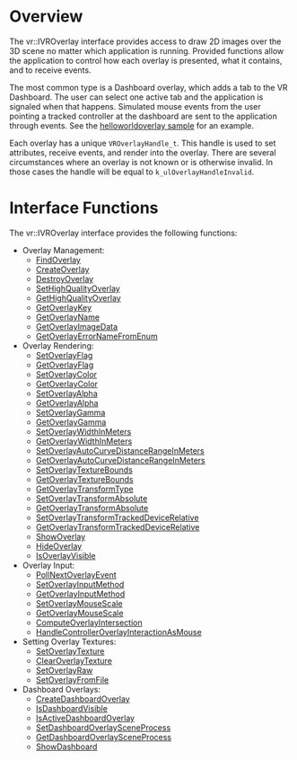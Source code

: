 # Overview

The vr::IVROverlay interface provides access to draw 2D images over the 3D scene no matter which application is running. Provided functions allow the application to control how each overlay is presented, what it contains, and to receive events.

The most common type is a Dashboard overlay, which adds a tab to the VR Dashboard. The user can select one active tab and the application is signaled when that happens. Simulated mouse events from the user pointing a tracked controller at the dashboard are sent to the application through events. See the [helloworldoverlay sample](https://github.com/ValveSoftware/openvr/tree/master/samples/helloworldoverlay) for an example.

Each overlay has a unique `VROverlayHandle_t`. This handle is used to set attributes, receive events, and render into the overlay. There are several circumstances where an overlay is not known or is otherwise invalid. In those cases the handle will be equal to `k_ulOverlayHandleInvalid`.

# Interface Functions

The vr::IVROverlay interface provides the following functions:
* Overlay Management:
  * [FindOverlay](https://github.com/ValveSoftware/openvr/wiki/IVROverlay::FindOverlay)
  * [CreateOverlay](https://github.com/ValveSoftware/openvr/wiki/IVROverlay::CreateOverlay)
  * [DestroyOverlay](https://github.com/ValveSoftware/openvr/wiki/IVROverlay::DestroyOverlay)
  * [SetHighQualityOverlay](https://github.com/ValveSoftware/openvr/wiki/IVROverlay::SetHighQualityOverlay)
  * [GetHighQualityOverlay](https://github.com/ValveSoftware/openvr/wiki/IVROverlay::GetHighQualityOverlay)
  * [GetOverlayKey](https://github.com/ValveSoftware/openvr/wiki/IVROverlay::GetOverlayKey)
  * [GetOverlayName](https://github.com/ValveSoftware/openvr/wiki/IVROverlay::GetOverlayName)
  * [GetOverlayImageData](https://github.com/ValveSoftware/openvr/wiki/IVROverlay::GetOverlayImageData)
  * [GetOverlayErrorNameFromEnum](https://github.com/ValveSoftware/openvr/wiki/IVROverlay::GetOverlayErrorNameFromEnum)
* Overlay Rendering:
  * [SetOverlayFlag](https://github.com/ValveSoftware/openvr/wiki/IVROverlay::SetOverlayFlag)
  * [GetOverlayFlag](https://github.com/ValveSoftware/openvr/wiki/IVROverlay::SetOverlayFlag)
  * [SetOverlayColor](https://github.com/ValveSoftware/openvr/wiki/IVROverlay::SetOverlayColor)
  * [GetOverlayColor](https://github.com/ValveSoftware/openvr/wiki/IVROverlay::SetOverlayColor)
  * [SetOverlayAlpha](https://github.com/ValveSoftware/openvr/wiki/IVROverlay::SetOverlayAlpha)
  * [GetOverlayAlpha](https://github.com/ValveSoftware/openvr/wiki/IVROverlay::SetOverlayAlpha)
  * [SetOverlayGamma](https://github.com/ValveSoftware/openvr/wiki/IVROverlay::SetOverlayGamma)
  * [GetOverlayGamma](https://github.com/ValveSoftware/openvr/wiki/IVROverlay::SetOverlayGamma)
  * [SetOverlayWidthInMeters](https://github.com/ValveSoftware/openvr/wiki/IVROverlay::SetOverlayWidthInMeters)
  * [GetOverlayWidthInMeters](https://github.com/ValveSoftware/openvr/wiki/IVROverlay::SetOverlayWidthInMeters)
  * [SetOverlayAutoCurveDistanceRangeInMeters](https://github.com/ValveSoftware/openvr/wiki/IVROverlay::SetOverlayAutoCurveDistanceRangeInMeters)
  * [GetOverlayAutoCurveDistanceRangeInMeters](https://github.com/ValveSoftware/openvr/wiki/IVROverlay::SetOverlayAutoCurveDistanceRangeInMeters)
  * [SetOverlayTextureBounds](https://github.com/ValveSoftware/openvr/wiki/IVROverlay::SetOverlayTextureBounds)
  * [GetOverlayTextureBounds](https://github.com/ValveSoftware/openvr/wiki/IVROverlay::SetOverlayTextureBounds)
  * [GetOverlayTransformType](https://github.com/ValveSoftware/openvr/wiki/IVROverlay::GetOverlayTransformType)
  * [SetOverlayTransformAbsolute](https://github.com/ValveSoftware/openvr/wiki/IVROverlay::SetOverlayTransformAbsolute)
  * [GetOverlayTransformAbsolute](https://github.com/ValveSoftware/openvr/wiki/IVROverlay::SetOverlayTransformAbsolute)
  * [SetOverlayTransformTrackedDeviceRelative](https://github.com/ValveSoftware/openvr/wiki/IVROverlay::SetOverlayTransformTrackedDeviceRelative)
  * [GetOverlayTransformTrackedDeviceRelative](https://github.com/ValveSoftware/openvr/wiki/IVROverlay::SetOverlayTransformTrackedDeviceRelative)
  * [ShowOverlay](https://github.com/ValveSoftware/openvr/wiki/IVROverlay::ShowOverlay)
  * [HideOverlay](https://github.com/ValveSoftware/openvr/wiki/IVROverlay::ShowOverlay)
  * [IsOverlayVisible](https://github.com/ValveSoftware/openvr/wiki/IVROverlay::IsOverlayVisible)
* Overlay Input:
  * [PollNextOverlayEvent](https://github.com/ValveSoftware/openvr/wiki/IVROverlay::PollNextOverlayEvent)
  * [SetOverlayInputMethod](https://github.com/ValveSoftware/openvr/wiki/IVROverlay::SetOverlayInputMethod)
  * [GetOverlayInputMethod](https://github.com/ValveSoftware/openvr/wiki/IVROverlay::SetOverlayInputMethod)
  * [SetOverlayMouseScale](https://github.com/ValveSoftware/openvr/wiki/IVROverlay::SetOverlayMouseScale)
  * [GetOverlayMouseScale](https://github.com/ValveSoftware/openvr/wiki/IVROverlay::SetOverlayMouseScale)
  * [ComputeOverlayIntersection](https://github.com/ValveSoftware/openvr/wiki/IVROverlay::ComputeOverlayIntersection)
  * [HandleControllerOverlayInteractionAsMouse](https://github.com/ValveSoftware/openvr/wiki/IVROverlay::HandleControllerOverlayInteractionAsMouse)
* Setting Overlay Textures:
  * [SetOverlayTexture](https://github.com/ValveSoftware/openvr/wiki/IVROverlay::SetOverlayTexture)
  * [ClearOverlayTexture](https://github.com/ValveSoftware/openvr/wiki/IVROverlay::ClearOverlayTexture)
  * [SetOverlayRaw](https://github.com/ValveSoftware/openvr/wiki/IVROverlay::SetOverlayRaw)
  * [SetOverlayFromFile](https://github.com/ValveSoftware/openvr/wiki/IVROverlay::SetOverlayFromFile)
* Dashboard Overlays:
  * [CreateDashboardOverlay](https://github.com/ValveSoftware/openvr/wiki/IVROverlay::CreateDashboardOverlay)
  * [IsDashboardVisible](https://github.com/ValveSoftware/openvr/wiki/IVROverlay::IsDashboardVisible)
  * [IsActiveDashboardOverlay](https://github.com/ValveSoftware/openvr/wiki/IVROverlay::IsActiveDashboardOverlay)
  * [SetDashboardOverlaySceneProcess](https://github.com/ValveSoftware/openvr/wiki/IVROverlay::SetDashboardOverlaySceneProcess)
  * [GetDashboardOverlaySceneProcess](https://github.com/ValveSoftware/openvr/wiki/IVROverlay::SetDashboardOverlaySceneProcess)
  * [ShowDashboard](https://github.com/ValveSoftware/openvr/wiki/IVROverlay::ShowDashboard)

